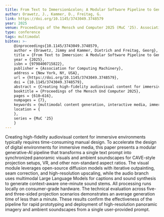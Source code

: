 ```yaml
---
title: From Text to Immersion&colon; A Modular Software Pipeline to Generate Audiovisual Environments from Text Prompts
author: Orawetz, J., Kammer, D., Freitag, G.
link: https://doi.org/10.1145/3743049.3748579
year: 2025
venue: Proceedings of the Mensch und Computer 2025 (MuC '25). Association for Computing Machinery, New York, NY, USA, 610–616.
type: conference
tags: multimodal
bibtex: >-
    @inproceedings{10.1145/3743049.3748579,
    author = {Orawetz, Jimmy and Kammer, Dietrich and Freitag, Georg},
    title = {From Text to Immersion: A Modular Software Pipeline to Generate Audiovisual Environments from Text Prompts},
    year = {2025},
    isbn = {9798400715822},
    publisher = {Association for Computing Machinery},
    address = {New York, NY, USA},
    url = {https://doi.org/10.1145/3743049.3748579},
    doi = {10.1145/3743049.3748579},
    abstract = {Creating high-fidelity audiovisual content for immersive environments typically requires time-consuming manual design. To accelerate the design of digital environments for immersive media, this paper presents a modular generative-AI pipeline that transforms a single text prompt into synchronized panoramic visuals and ambient soundscapes for CAVE-style projection setups, VR, and other non-standard aspect ratios. The visual module leverages open-source diffusion models with iterative outpainting, seam correction, and high-resolution upscaling, while the audio branch uses multimodal Large Language Models for captions and sound synthesis to generate context-aware one-minute sound stems. All processing runs locally on consumer-grade hardware. The technical evaluation across five- and three-sided projection scenarios demonstrates an average generation time of less than a minute. These results confirm the effectiveness of the pipeline for rapid prototyping and deployment of high-resolution panoramic imagery and ambient soundscapes from a single user-provided prompt.},
    booktitle = {Proceedings of the Mensch Und Computer 2025},
    pages = {610–616},
    numpages = {7},
    keywords = {multimodal content generation, interactive media, immersive environments},
    location = {
    },
    series = {MuC '25}
    }
---
```

Creating high-fidelity audiovisual content for immersive environments typically requires time-consuming manual design. To accelerate the design of digital environments for immersive media, this paper presents a modular generative-AI pipeline that transforms a single text prompt into synchronized panoramic visuals and ambient soundscapes for CAVE-style projection setups, VR, and other non-standard aspect ratios. The visual module leverages open-source diffusion models with iterative outpainting, seam correction, and high-resolution upscaling, while the audio branch uses multimodal Large Language Models for captions and sound synthesis to generate context-aware one-minute sound stems. All processing runs locally on consumer-grade hardware. The technical evaluation across five- and three-sided projection scenarios demonstrates an average generation time of less than a minute. These results confirm the effectiveness of the pipeline for rapid prototyping and deployment of high-resolution panoramic imagery and ambient soundscapes from a single user-provided prompt.

